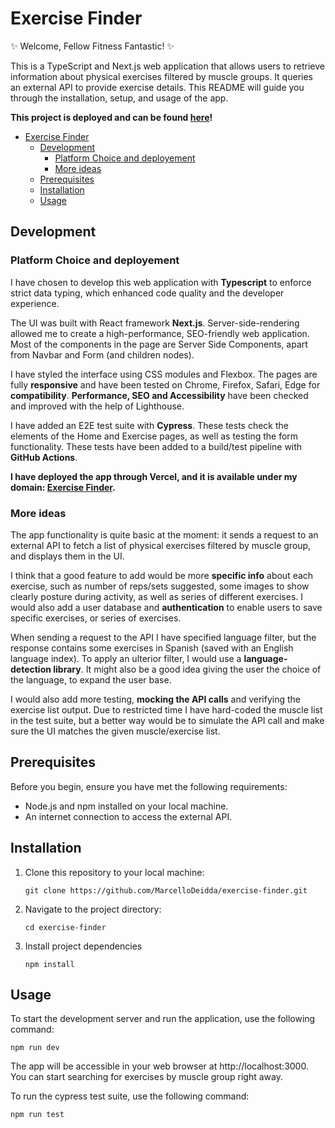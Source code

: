 # Exercise Finder

&#10024; Welcome, Fellow Fitness Fantastic! &#10024;

This is a TypeScript and Next.js web application that allows users to retrieve information about physical exercises filtered by muscle groups. It queries an external API to provide exercise details. This README will guide you through the installation, setup, and usage of the app.

**This project is deployed and can be found [here](https://exercise-finder.marcellodeidda.com/)!**

- [Exercise Finder](#exercise-finder)
  - [Development](#development)
    - [Platform Choice and deployement](#platform-choice-and-deployement)
    - [More ideas](#more-ideas)
  - [Prerequisites](#prerequisites)
  - [Installation](#installation)
  - [Usage](#usage)

## Development

### Platform Choice and deployement

I have chosen to develop this web application with **Typescript** to enforce strict data typing, which enhanced code quality and the developer experience.

The UI was built with React framework **Next.js**. Server-side-rendering allowed me to create a high-performance, SEO-friendly web application. Most of the components in the page are Server Side Components, apart from Navbar and Form (and children nodes).

I have styled the interface using CSS modules and Flexbox. The pages are fully **responsive** and have been tested on Chrome, Firefox, Safari, Edge for **compatibility**. **Performance, SEO and Accessibility** have been checked and improved with the help of Lighthouse.

I have added an E2E test suite with **Cypress**. These tests check the elements of the Home and Exercise pages, as well as testing the form functionality. These tests have been added to a build/test pipeline with **GitHub Actions**.

**I have deployed the app through Vercel, and it is available under my domain: [Exercise Finder](https://exercise-finder.marcellodeidda.com/).**

### More ideas

The app functionality is quite basic at the moment: it sends a request to an external API to fetch a list of physical exercises filtered by muscle group, and displays them in the UI.

I think that a good feature to add would be more **specific info** about each exercise, such as number of reps/sets suggested, some images to show clearly posture during activity, as well as series of different exercises. I would also add a user database and **authentication** to enable users to save specific exercises, or series of exercises.

When sending a request to the API I have specified language filter, but the response contains some exercises in Spanish (saved with an English language index). To apply an ulterior filter, I would use a **language-detection library**. It might also be a good idea giving the user the choice of the language, to expand the user base.

I would also add more testing, **mocking the API calls** and verifying the exercise list output. Due to restricted time I have hard-coded the muscle list in the test suite, but a better way would be to simulate the API call and make sure the UI matches the given muscle/exercise list.

## Prerequisites

Before you begin, ensure you have met the following requirements:

- Node.js and npm installed on your local machine.
- An internet connection to access the external API.

## Installation

1. Clone this repository to your local machine:
    ```
    git clone https://github.com/MarcelloDeidda/exercise-finder.git
    ```
2. Navigate to the project directory:
   
   ```
   cd exercise-finder
   ```

3. Install project dependencies

    ```
    npm install
    ```
    
## Usage

To start the development server and run the application, use the following command:

```
npm run dev
```

The app will be accessible in your web browser at http://localhost:3000. You can start searching for exercises by muscle group right away.

To run the cypress test suite, use the following command:

```
npm run test
```
